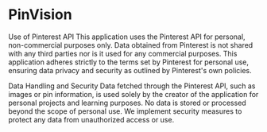 # PinVision
Use of Pinterest API This application uses the Pinterest API for personal, non-commercial purposes only. Data obtained from Pinterest is not shared with any third parties nor is it used for any commercial purposes. This application adheres strictly to the terms set by Pinterest for personal use, ensuring data privacy and security as outlined by Pinterest's own policies.

Data Handling and Security Data fetched through the Pinterest API, such as images or pin information, is used solely by the creator of the application for personal projects and learning purposes. No data is stored or processed beyond the scope of personal use. We implement security measures to protect any data from unauthorized access or use.

